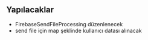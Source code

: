 

## Yapılacaklar

- FirebaseSendFileProcessing düzenlenecek
- send file için map şeklinde kullanıcı datası alınacak

